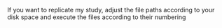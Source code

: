 If you want to replicate my study, adjust the file paths according to your disk space and execute the files according to their numbering
